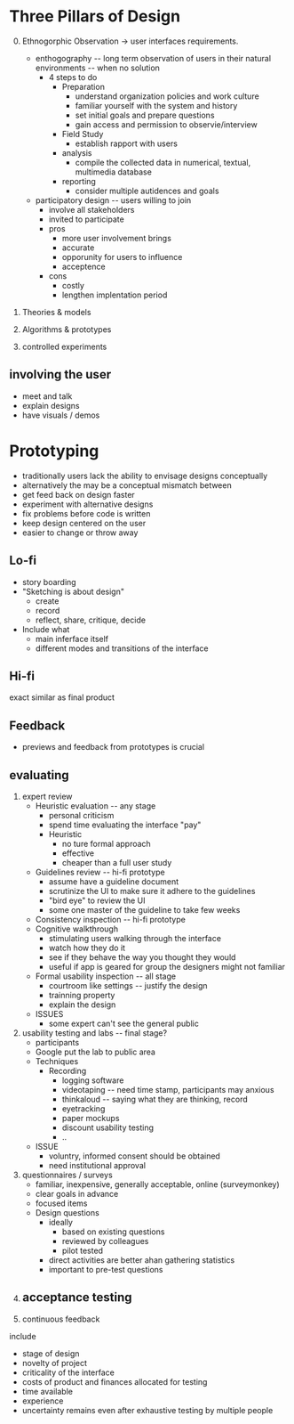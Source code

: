 # Three Pillars of Design
0. Ethnogorphic Observation -> user interfaces requirements.
   -  enthogography -- long term observation of users in their natural environments -- when no solution
      -  4 steps to do
         -  Preparation
            -  understand organization policies and work culture
            -  familiar yourself with the system and history
            -  set initial goals and prepare questions
            -  gain access and permission to observie/interview
         -  Field Study
            -  establish rapport with users
         -  analysis
            -  compile the collected data in numerical, textual, multimedia database
         -  reporting
            -  consider multiple autidences and goals
   - participatory design -- users willing to join
     - involve all stakeholders
     - invited to participate
     - pros
       - more user involvement brings
       - accurate
       - opporunity for users to influence
       - acceptence
     - cons
       - costly
       - lengthen implentation period
  
1. Theories & models
2. Algorithms & prototypes
3. controlled experiments

## involving the user
- meet and talk
- explain designs
- have visuals / demos

# Prototyping
- traditionally users lack the ability to envisage designs conceptually
- alternatively the may be a conceptual mismatch between
- get feed back on design faster
- experiment with alternative designs
- fix problems before code is written
- keep design centered on the user
- easier to change or throw away
## Lo-fi
- story boarding
- "Sketching is about design"
  - create
  - record
  - reflect, share, critique, decide
- Include what
  - main inferface itself
  - different modes and transitions of the interface
## Hi-fi
exact similar as final product

## Feedback
- previews and feedback from prototypes is crucial

## evaluating
1. expert review
   - Heuristic evaluation -- any stage
     - personal criticism
     - spend time evaluating the interface "pay"
     - Heuristic
       - no ture formal approach
       - effective
       - cheaper than a full user study
   - Guidelines review -- hi-fi prototype
     - assume have a guideline document
     - scrutinize the UI to make sure it adhere to the guidelines
     - "bird eye" to review the UI
     - some one master of the guideline to take few weeks
   - Consistency inspection  -- hi-fi prototype
   - Cognitive walkthrough
     - stimulating users walking through the interface
     - watch how they do it
     - see if they behave the way you thought they would
     - useful if app is geared for group the designers might not familiar
   - Formal usability inspection -- all stage
     - courtroom like settings -- justify the design
     - trainning property
     - explain the design
   - ISSUES
     - some expert can't see the general public
2. usability testing and labs -- final stage?
   - participants
   - Google put the lab to public area
   - Techniques
     - Recording
       - logging software
       - videotaping -- need time stamp, participants may anxious
       - thinkaloud -- saying what they are thinking, record
       - eyetracking
       - paper mockups
       - discount usability testing
       - ..
   - ISSUE
     - voluntry, informed consent should be obtained
     - need institutional approval
3. questionnaires / surveys
   - familiar, inexpensive, generally acceptable, online (surveymonkey)
   - clear goals in advance
   - focused items
   - Design questions
     - ideally
       - based on existing questions
       - reviewed by colleagues
       - pilot tested
     - direct activities are better ahan gathering statistics
     - important to pre-test questions
4. acceptance testing
   - 
5. continuous feedback

include
- stage of design
- novelty of project
- criticality of the interface
- costs of product and finances allocated for testing
- time available
- experience
- uncertainty remains even after exhaustive testing by multiple people